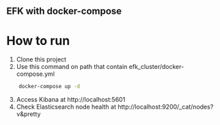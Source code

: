 ## EFK with docker-compose
# How to run
1. Clone this project
2. Use this command on path that contain efk_cluster/docker-compose.yml
```bash
	docker-compose up -d
```
3. Access Kibana at http://localhost:5601
4. Check Elasticsearch node health at http://localhost:9200/_cat/nodes?v&pretty

